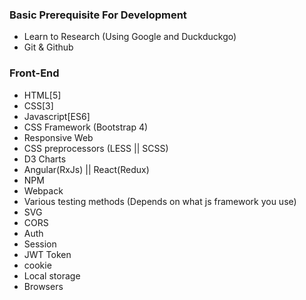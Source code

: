 ### Basic Prerequisite For Development
- Learn to Research (Using Google and Duckduckgo)
- Git & Github

### Front-End
- HTML[5]
- CSS[3]
- Javascript[ES6]
- CSS Framework (Bootstrap 4)
- Responsive Web
- CSS preprocessors (LESS || SCSS)
- D3 Charts
- Angular(RxJs) || React(Redux)
- NPM
- Webpack
- Various testing methods (Depends on what js framework you use)
- SVG
- CORS
- Auth
- Session
- JWT Token
- cookie
- Local storage
- Browsers